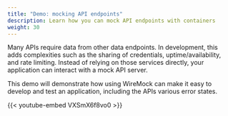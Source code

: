 ```yaml
---
title: "Demo: mocking API endpoints"
description: Learn how you can mock API endpoints with containers
weight: 30
---
```


Many APIs require data from other data endpoints. In development, this adds complexities such as the sharing of credentials, uptime/availability, and rate limiting. Instead of relying on those services directly, your application can interact with a mock API server.

This demo will demonstrate how using WireMock can make it easy to develop and test an application, including the APIs various error states.

{{< youtube-embed VXSmX6f8vo0 >}}

<div id="container-supported-development-lp-survey-anchor"></div>
